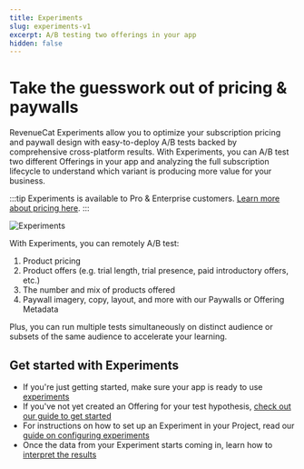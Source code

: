 ```yaml
---
title: Experiments
slug: experiments-v1
excerpt: A/B testing two offerings in your app
hidden: false
---
```


# Take the guesswork out of pricing & paywalls

RevenueCat Experiments allow you to optimize your subscription pricing and paywall design with easy-to-deploy A/B tests backed by comprehensive cross-platform results. With Experiments, you can A/B test two different Offerings in your app and analyzing the full subscription lifecycle to understand which variant is producing more value for your business.

:::tip
Experiments is available to Pro & Enterprise customers. [Learn more about pricing here](https://www.revenuecat.com/pricing/).
:::

![Experiments](https://files.readme.io/93dfcae-cross-platform-data.webp "Experiments")

With Experiments, you can remotely A/B test:

1. Product pricing
2. Product offers (e.g. trial length, trial presence, paid introductory offers, etc.)
3. The number and mix of products offered
4. Paywall imagery, copy, layout, and more with our Paywalls or Offering Metadata

Plus, you can run multiple tests simultaneously on distinct audience or subsets of the same audience to accelerate your learning.

## Get started with Experiments

- If you're just getting started, make sure your app is ready to use [experiments ](/docs/tools/experiments-v1/experiments-overview-v1)
- If you've not yet created an Offering for your test hypothesis, [check out our guide to get started ](/docs/tools/experiments-v1/creating-offerings-to-test)
- For instructions on how to set up an Experiment in your Project, read our [guide on configuring experiments ](/docs/tools/experiments-v1/configuring-experiments-v1)
- Once the data from your Experiment starts coming in, learn how to [interpret the results ](/docs/tools/experiments-v1/experiments-results-v1)
